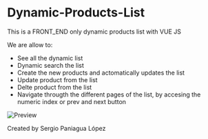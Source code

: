 # Dynamic-Products-List

This is a FRONT_END only dynamic products list with VUE JS

We are allow to:

- See all the dynamic list
- Dynamic search the list
- Create the new products and actomatically updates the list
- Update product from the list
- Delte product from the list
- Navigate througth the different pages of the list, by accesing the numeric index or prev and next button

![Preview](./img/preview.jpg)


Created by Sergio Paniagua López
